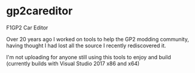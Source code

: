# gp2careditor
F1GP2 Car Editor

Over 20 years ago I worked on tools to help the GP2 modding community, having thought I had lost all the source I recently rediscovered it.

I'm not uploading for anyone still using this tools to enjoy and build (currently builds with Visual Studio 2017 x86 and x64)


